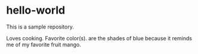 # hello-world
This is a sample repository.

Loves cooking.
Favorite color(s). are the shades of blue because it reminds me of my favorite fruit mango.
